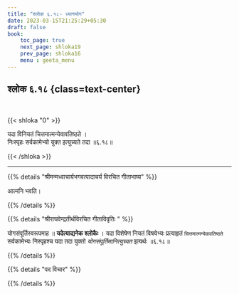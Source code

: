 ```yaml
---
title: "श्लोक ६.१८- ध्यानयोग"
date: 2023-03-15T21:25:29+05:30
draft: false
book:
    toc_page: true
    next_page: shloka19
    prev_page: shloka16
    menu : geeta_menu
---
```




## श्लोक ६.१८ {class=text-center}

<br/>

{{< shloka  "0"  >}}

यदा विनियतं चित्तमात्मन्येवावतिष्ठते ।  
निःस्पृहः सर्वकामेभ्यो युक्त इत्युच्यते तदा ॥६.१८॥

{{< /shloka >}}

---


{{% details "श्रीमन्मध्वाचार्यभगवत्पादाचर्य विरचित  गीताभाष्य" %}}

आत्मनि भवति।

{{% /details %}}



{{% details "श्रीराघवेन्द्रतीर्थविरचित गीताविवृतिः " %}}

योगसंपूर्तिस्वरूपमाह ॥ **यदेत्याद्यनेक श्लोकैः** । यदा विशेषेण नियतं
विषयेभ्यः प्रत्याहृतं `चित्तमात्मन्येवावतिष्ठते` सर्वकामेभ्यः निस्पृहश्च यदा तदा
युक्तो *योगसंपूर्तिमानित्युच्यत* इत्यर्थः ॥६.१८॥

{{% /details %}}



{{% details "पद विचार" %}}


{{% /details %}}
